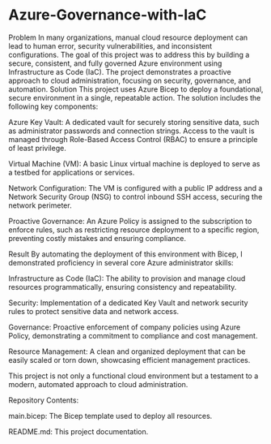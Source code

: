 # Azure-Governance-with-IaC

Problem In many organizations, manual cloud resource deployment can lead to human error, security vulnerabilities, and inconsistent configurations. The goal of this project was to address this by building a secure, consistent, and fully governed Azure environment using Infrastructure as Code (IaC). The project demonstrates a proactive approach to cloud administration, focusing on security, governance, and automation.
Solution
This project uses Azure Bicep to deploy a foundational, secure environment in a single, repeatable action. The solution includes the following key components:

Azure Key Vault: A dedicated vault for securely storing sensitive data, such as administrator passwords and connection strings. Access to the vault is managed through Role-Based Access Control (RBAC) to ensure a principle of least privilege.

Virtual Machine (VM): A basic Linux virtual machine is deployed to serve as a testbed for applications or services.

Network Configuration: The VM is configured with a public IP address and a Network Security Group (NSG) to control inbound SSH access, securing the network perimeter.

Proactive Governance: An Azure Policy is assigned to the subscription to enforce rules, such as restricting resource deployment to a specific region, preventing costly mistakes and ensuring compliance.

Result
By automating the deployment of this environment with Bicep, I demonstrated proficiency in several core Azure administrator skills:

Infrastructure as Code (IaC): The ability to provision and manage cloud resources programmatically, ensuring consistency and repeatability.

Security: Implementation of a dedicated Key Vault and network security rules to protect sensitive data and network access.

Governance: Proactive enforcement of company policies using Azure Policy, demonstrating a commitment to compliance and cost management.

Resource Management: A clean and organized deployment that can be easily scaled or torn down, showcasing efficient management practices.

This project is not only a functional cloud environment but a testament to a modern, automated approach to cloud administration.

Repository Contents:

main.bicep: The Bicep template used to deploy all resources.

README.md: This project documentation.
